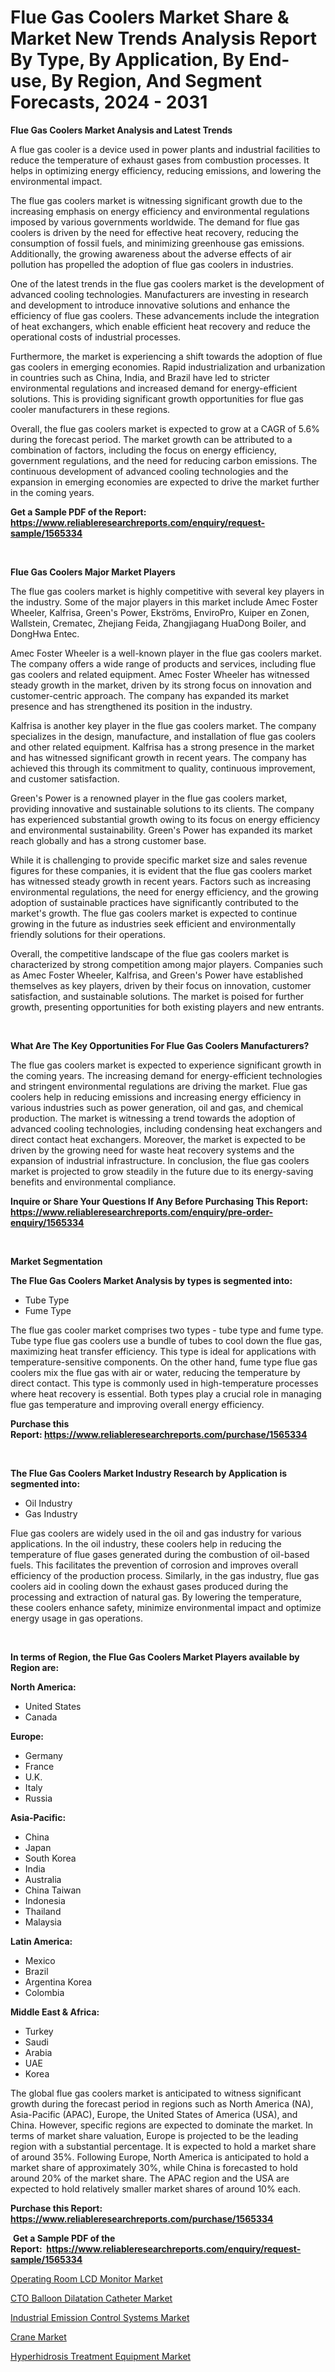 <p><h1>Flue Gas Coolers Market Share & Market New Trends Analysis Report By Type, By Application, By End-use, By Region, And Segment Forecasts, 2024 - 2031</h1></p><p><strong>Flue Gas Coolers Market Analysis and Latest Trends</strong></p>
<p><p>A flue gas cooler is a device used in power plants and industrial facilities to reduce the temperature of exhaust gases from combustion processes. It helps in optimizing energy efficiency, reducing emissions, and lowering the environmental impact.</p><p>The flue gas coolers market is witnessing significant growth due to the increasing emphasis on energy efficiency and environmental regulations imposed by various governments worldwide. The demand for flue gas coolers is driven by the need for effective heat recovery, reducing the consumption of fossil fuels, and minimizing greenhouse gas emissions. Additionally, the growing awareness about the adverse effects of air pollution has propelled the adoption of flue gas coolers in industries.</p><p>One of the latest trends in the flue gas coolers market is the development of advanced cooling technologies. Manufacturers are investing in research and development to introduce innovative solutions and enhance the efficiency of flue gas coolers. These advancements include the integration of heat exchangers, which enable efficient heat recovery and reduce the operational costs of industrial processes.</p><p>Furthermore, the market is experiencing a shift towards the adoption of flue gas coolers in emerging economies. Rapid industrialization and urbanization in countries such as China, India, and Brazil have led to stricter environmental regulations and increased demand for energy-efficient solutions. This is providing significant growth opportunities for flue gas cooler manufacturers in these regions.</p><p>Overall, the flue gas coolers market is expected to grow at a CAGR of 5.6% during the forecast period. The market growth can be attributed to a combination of factors, including the focus on energy efficiency, government regulations, and the need for reducing carbon emissions. The continuous development of advanced cooling technologies and the expansion in emerging economies are expected to drive the market further in the coming years.</p></p>
<p><strong>Get a Sample PDF of the Report:&nbsp; <a href="https://www.reliableresearchreports.com/enquiry/request-sample/1565334">https://www.reliableresearchreports.com/enquiry/request-sample/1565334</a></strong></p>
<p>&nbsp;</p>
<p><strong>Flue Gas Coolers Major Market Players</strong></p>
<p><p>The flue gas coolers market is highly competitive with several key players in the industry. Some of the major players in this market include Amec Foster Wheeler, Kalfrisa, Green's Power, Ekströms, EnviroPro, Kuiper en Zonen, Wallstein, Crematec, Zhejiang Feida, Zhangjiagang HuaDong Boiler, and DongHwa Entec.</p><p>Amec Foster Wheeler is a well-known player in the flue gas coolers market. The company offers a wide range of products and services, including flue gas coolers and related equipment. Amec Foster Wheeler has witnessed steady growth in the market, driven by its strong focus on innovation and customer-centric approach. The company has expanded its market presence and has strengthened its position in the industry.</p><p>Kalfrisa is another key player in the flue gas coolers market. The company specializes in the design, manufacture, and installation of flue gas coolers and other related equipment. Kalfrisa has a strong presence in the market and has witnessed significant growth in recent years. The company has achieved this through its commitment to quality, continuous improvement, and customer satisfaction.</p><p>Green's Power is a renowned player in the flue gas coolers market, providing innovative and sustainable solutions to its clients. The company has experienced substantial growth owing to its focus on energy efficiency and environmental sustainability. Green's Power has expanded its market reach globally and has a strong customer base.</p><p>While it is challenging to provide specific market size and sales revenue figures for these companies, it is evident that the flue gas coolers market has witnessed steady growth in recent years. Factors such as increasing environmental regulations, the need for energy efficiency, and the growing adoption of sustainable practices have significantly contributed to the market's growth. The flue gas coolers market is expected to continue growing in the future as industries seek efficient and environmentally friendly solutions for their operations.</p><p>Overall, the competitive landscape of the flue gas coolers market is characterized by strong competition among major players. Companies such as Amec Foster Wheeler, Kalfrisa, and Green's Power have established themselves as key players, driven by their focus on innovation, customer satisfaction, and sustainable solutions. The market is poised for further growth, presenting opportunities for both existing players and new entrants.</p></p>
<p>&nbsp;</p>
<p><strong>What Are The Key Opportunities For Flue Gas Coolers Manufacturers?</strong></p>
<p><p>The flue gas coolers market is expected to experience significant growth in the coming years. The increasing demand for energy-efficient technologies and stringent environmental regulations are driving the market. Flue gas coolers help in reducing emissions and increasing energy efficiency in various industries such as power generation, oil and gas, and chemical production. The market is witnessing a trend towards the adoption of advanced cooling technologies, including condensing heat exchangers and direct contact heat exchangers. Moreover, the market is expected to be driven by the growing need for waste heat recovery systems and the expansion of industrial infrastructure. In conclusion, the flue gas coolers market is projected to grow steadily in the future due to its energy-saving benefits and environmental compliance.</p></p>
<p><strong>Inquire or Share Your Questions If Any Before Purchasing This Report: <a href="https://www.reliableresearchreports.com/enquiry/pre-order-enquiry/1565334">https://www.reliableresearchreports.com/enquiry/pre-order-enquiry/1565334</a></strong></p>
<p>&nbsp;</p>
<p><strong>Market Segmentation</strong></p>
<p><strong>The Flue Gas Coolers Market Analysis by types is segmented into:</strong></p>
<p><ul><li>Tube Type</li><li>Fume Type</li></ul></p>
<p><p>The flue gas cooler market comprises two types - tube type and fume type. Tube type flue gas coolers use a bundle of tubes to cool down the flue gas, maximizing heat transfer efficiency. This type is ideal for applications with temperature-sensitive components. On the other hand, fume type flue gas coolers mix the flue gas with air or water, reducing the temperature by direct contact. This type is commonly used in high-temperature processes where heat recovery is essential. Both types play a crucial role in managing flue gas temperature and improving overall energy efficiency.</p></p>
<p><strong>Purchase this Report:&nbsp;<a href="https://www.reliableresearchreports.com/purchase/1565334">https://www.reliableresearchreports.com/purchase/1565334</a></strong></p>
<p>&nbsp;</p>
<p><strong>The Flue Gas Coolers Market Industry Research by Application is segmented into:</strong></p>
<p><ul><li>Oil Industry</li><li>Gas Industry</li></ul></p>
<p><p>Flue gas coolers are widely used in the oil and gas industry for various applications. In the oil industry, these coolers help in reducing the temperature of flue gases generated during the combustion of oil-based fuels. This facilitates the prevention of corrosion and improves overall efficiency of the production process. Similarly, in the gas industry, flue gas coolers aid in cooling down the exhaust gases produced during the processing and extraction of natural gas. By lowering the temperature, these coolers enhance safety, minimize environmental impact and optimize energy usage in gas operations.</p></p>
<p>&nbsp;</p>
<p><strong>In terms of Region, the Flue Gas Coolers Market Players available by Region are:</strong></p>
<p>
    <p> <strong> North America: </strong>
        <ul>
            <li>United States</li>
            <li>Canada</li>
        </ul>
        </p> 
    <p> <strong> Europe: </strong>
        <ul>
            <li>Germany</li>
            <li>France</li>
            <li>U.K.</li>
            <li>Italy</li>
            <li>Russia</li>
        </ul>
        </p> 
    <p> <strong> Asia-Pacific: </strong>
        <ul>
            <li>China</li>
            <li>Japan</li>
            <li>South Korea</li>
            <li>India</li>
            <li>Australia</li>
            <li>China Taiwan</li>
            <li>Indonesia</li>
            <li>Thailand</li>
            <li>Malaysia</li>
        </ul>
        </p> 
    <p> <strong> Latin America: </strong>
        <ul>
            <li>Mexico</li>
            <li>Brazil</li>
            <li>Argentina Korea</li>
            <li>Colombia</li>
        </ul>
        </p> 
    <p> <strong> Middle East & Africa: </strong>
        <ul>
            <li>Turkey</li>
            <li>Saudi</li>
            <li>Arabia</li>
            <li>UAE</li>
            <li>Korea</li>
        </ul>
    </p>
    </p>
<p><p>The global flue gas coolers market is anticipated to witness significant growth during the forecast period in regions such as North America (NA), Asia-Pacific (APAC), Europe, the United States of America (USA), and China. However, specific regions are expected to dominate the market. In terms of market share valuation, Europe is projected to be the leading region with a substantial percentage. It is expected to hold a market share of around 35%. Following Europe, North America is anticipated to hold a market share of approximately 30%, while China is forecasted to hold around 20% of the market share. The APAC region and the USA are expected to hold relatively smaller market shares of around 10% each.</p></p>
<p><strong>Purchase this Report: <a href="https://www.reliableresearchreports.com/purchase/1565334">https://www.reliableresearchreports.com/purchase/1565334</a></strong></p>
<p>&nbsp;<strong>Get a Sample PDF of the Report:&nbsp;&nbsp;<a href="https://www.reliableresearchreports.com/enquiry/request-sample/1565334">https://www.reliableresearchreports.com/enquiry/request-sample/1565334</a></strong></p>
<p><strong></strong></p>
<p><p><a href="https://medium.com/@shirleysullivan73/operating-room-lcd-monitor-market-exploring-market-share-market-trends-and-future-growth-1fbc15ae3175">Operating Room LCD Monitor Market</a></p><p><a href="https://medium.com/@shirleysullivan73/cto-balloon-dilatation-catheter-market-trends-and-market-analysis-forecasted-for-period-2023-2030-b3d18ba3668e">CTO Balloon Dilatation Catheter Market</a></p><p><a href="https://github.com/deliacustodio40/Market-Research-Report-List-2/blob/main/industrial-emission-control-systems-market.md">Industrial Emission Control Systems Market</a></p><p><a href="https://github.com/maliyahmorrow6654/Market-Research-Report-List-2/blob/main/crane-market.md">Crane Market</a></p><p><a href="https://medium.com/@shirleysullivan73/hyperhidrosis-treatment-equipment-market-furnishes-information-on-market-share-market-trends-and-94aff2edd71e">Hyperhidrosis Treatment Equipment Market</a></p></p>